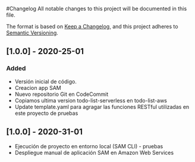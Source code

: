 #Changelog
All notable changes to this project will be documented in this file.

The format is based on [Keep a Changelog](https://keepachangelog.com/en/1.0.0/),
and this project adheres to [Semantic Versioning](https://semver.org/spec/v2.0.0.html).

## [1.0.0] - 2020-25-01
### Added
- Versión inicial de código.
- Creacion app SAM
- Nuevo repositorio Git en CodeCommit
- Copiamos ultima version todo-list-serverless en todo-list-aws
- Update template.yaml para agragar las funciones RESTful utilizadas en este proyecto de pruebas
## [1.0.0] - 2020-31-01
- Ejecución de proyecto en entorno local (SAM CLI) - pruebas 
- Despliegue manual de aplicación SAM en Amazon Web Services

